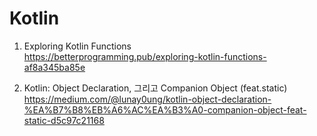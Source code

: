  # Kotlin
 
1. Exploring Kotlin Functions <br>
   https://betterprogramming.pub/exploring-kotlin-functions-af8a345ba85e
   

2. Kotlin: Object Declaration, 그리고 Companion Object (feat.static) <br>
   https://medium.com/@lunay0ung/kotlin-object-declaration-%EA%B7%B8%EB%A6%AC%EA%B3%A0-companion-object-feat-static-d5c97c21168